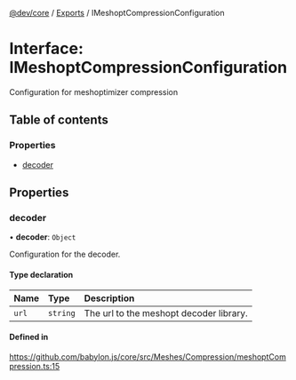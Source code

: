 [@dev/core](../README.md) / [Exports](../modules.md) / IMeshoptCompressionConfiguration

# Interface: IMeshoptCompressionConfiguration

Configuration for meshoptimizer compression

## Table of contents

### Properties

- [decoder](IMeshoptCompressionConfiguration.md#decoder)

## Properties

### decoder

• **decoder**: `Object`

Configuration for the decoder.

#### Type declaration

| Name | Type | Description |
| :------ | :------ | :------ |
| `url` | `string` | The url to the meshopt decoder library. |

#### Defined in

https://github.com/babylon.js/core/src/Meshes/Compression/meshoptCompression.ts:15
